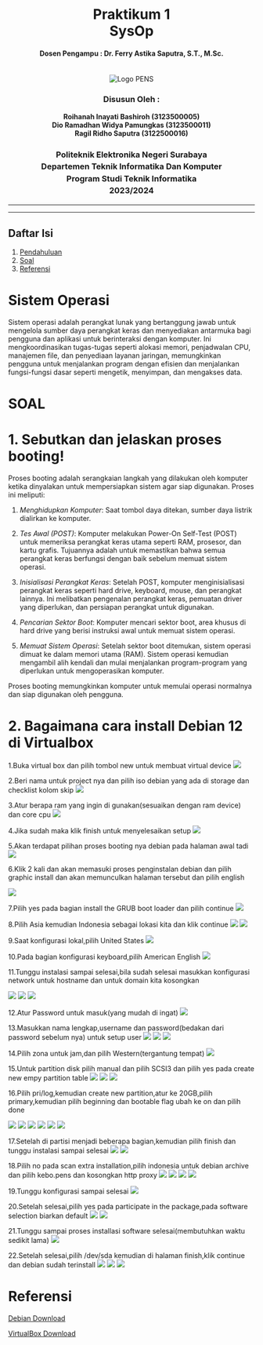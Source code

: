 <div align="center">
  <h1 style="text-align: center;font-weight: bold">Praktikum 1<br>SysOp</h1>
  <h4 style="text-align: center;">Dosen Pengampu : Dr. Ferry Astika Saputra, S.T., M.Sc.</h4>
</div>
<br />
<div align="center">
  <img src="pictures/Logo_PENS.png" alt="Logo PENS">
  <h3 style="text-align: center;">Disusun Oleh : </h3>
  <p style="text-align: center;">
    <strong>Roihanah Inayati Bashiroh (3123500005)</strong><br>
    <strong>Dio Ramadhan Widya Pamungkas (3123500011)</strong><br>
    <strong>Ragil Ridho Saputra (3122500016)</strong>
  </p>

  <h3 style="text-align: center;line-height: 1.5">Politeknik Elektronika Negeri Surabaya<br>Departemen Teknik
    Informatika Dan Komputer<br>Program Studi Teknik Informatika<br>2023/2024</h3>
  <hr>
  <hr>
</div>

## Daftar Isi
1. [Pendahuluan](#sistem-operasi)
2. [Soal](#soal)
3. [Referensi](#referensi)


# Sistem Operasi
Sistem operasi adalah perangkat lunak yang bertanggung jawab untuk mengelola sumber daya perangkat keras dan menyediakan
antarmuka bagi pengguna dan aplikasi untuk berinteraksi dengan komputer. Ini mengkoordinasikan tugas-tugas seperti
alokasi memori, penjadwalan CPU, manajemen file, dan penyediaan layanan jaringan, memungkinkan pengguna untuk
menjalankan program dengan efisien dan menjalankan fungsi-fungsi dasar seperti mengetik, menyimpan, dan mengakses data.

# SOAL
# 1. Sebutkan dan jelaskan proses booting!
Proses booting adalah serangkaian langkah yang dilakukan oleh komputer ketika dinyalakan untuk mempersiapkan sistem agar
siap digunakan. Proses ini meliputi:

1. *Menghidupkan Komputer*: Saat tombol daya ditekan, sumber daya listrik dialirkan ke komputer.

2. *Tes Awal (POST)*: Komputer melakukan Power-On Self-Test (POST) untuk memeriksa perangkat keras utama seperti RAM,
prosesor, dan kartu grafis. Tujuannya adalah untuk memastikan bahwa semua perangkat keras berfungsi dengan baik sebelum
memuat sistem operasi.

3. *Inisialisasi Perangkat Keras*: Setelah POST, komputer menginisialisasi perangkat keras seperti hard drive, keyboard,
mouse, dan perangkat lainnya. Ini melibatkan pengenalan perangkat keras, pemuatan driver yang diperlukan, dan persiapan
perangkat untuk digunakan.

4. *Pencarian Sektor Boot*: Komputer mencari sektor boot, area khusus di hard drive yang berisi instruksi awal untuk
memuat sistem operasi.

5. *Memuat Sistem Operasi*: Setelah sektor boot ditemukan, sistem operasi dimuat ke dalam memori utama (RAM). Sistem
operasi kemudian mengambil alih kendali dan mulai menjalankan program-program yang diperlukan untuk mengoperasikan
komputer.

Proses booting memungkinkan komputer untuk memulai operasi normalnya dan siap digunakan oleh pengguna.

# 2. Bagaimana cara install Debian 12 di Virtualbox

1.Buka virtual box dan pilih tombol new untuk membuat virtual device
<img src="picture1.png">

2.Beri nama untuk project nya dan pilih iso debian yang ada di storage dan checklist kolom skip
<img src="picture2.png">

3.Atur berapa ram yang ingin di gunakan(sesuaikan dengan ram device) dan core cpu
<img src="picture3.png">

4.Jika sudah maka klik finish untuk menyelesaikan setup
<img src="picture 4.png">

5.Akan terdapat pilihan proses booting nya debian pada halaman awal tadi
<img src="picture 5.png">

6.Klik 2 kali dan akan memasuki proses penginstalan debian dan pilih graphic install dan akan memunculkan halaman tersebut dan pilih english

<img src="picture 6.png">

7.Pilih yes pada bagian install the GRUB boot loader dan pilih continue
<img src="picture 7.png">

8.Pilih Asia kemudian Indonesia sebagai lokasi kita dan klik continue
<img src="picture 8.png">
<img src="picture 9.png">

9.Saat konfigurasi lokal,pilih United States
<img src="picture 10.png">

10.Pada bagian konfigurasi keyboard,pilih American English
<img src="picture 11.png">

11.Tunggu instalasi sampai selesai,bila sudah selesai masukkan konfigurasi network untuk hostname dan untuk domain kita kosongkan

<img src="picture 12.png">
<img src="picture 13.png">
<img src="picture 14.png">

12.Atur Password untuk masuk(yang mudah di ingat)
<img src="picture 15.png">

13.Masukkan nama lengkap,username dan password(bedakan dari password sebelum nya) untuk setup user
<img src="picture 16.png">
<img src="picture 17.png">
<img src="picture 18.png">

14.Pilih zona untuk jam,dan pilih Western(tergantung tempat)
<img src="picture 19.png">

15.Untuk partition disk pilih manual dan pilih SCSI3 dan pilih yes pada create new empy partition table
<img src="picture 20.png">
<img src="picture 21.png">
<img src="picture 22.png">

16.Pilih pri/log,kemudian create new partition,atur ke 20GB,pilih primary,kemudian pilih beginning dan bootable flag ubah ke on dan pilih done

<img src="picture 23.png">
<img src="picture 24.png">
<img src="picture 25.png">
<img src="picture 26.png">
<img src="picture 27.png">
<img src="picture 28.png">

17.Setelah di partisi menjadi beberapa bagian,kemudian pilih finish dan tunggu instalasi sampai selesai
<img src="picture 29.png">
<img src="picture 30.png">

18.Pilih no pada scan extra installation,pilih indonesia untuk debian archive dan pilih kebo.pens dan kosongkan http
proxy
<img src="picture 31.png">
<img src="picture 32.png">
<img src="picture 33.png">
<img src="picture 34.png">

19.Tunggu konfigurasi sampai selesai
<img src="picture 35.png">

20.Setelah selesai,pilih yes pada participate in the package,pada software selection biarkan default
<img src="picture 36.png">
<img src="picture 37.png">

21.Tunggu sampai proses installasi software selesai(membutuhkan waktu sedikit lama)
<img src="picture 38.png">

22.Setelah selesai,pilih /dev/sda kemudian di halaman finish,klik continue dan debian sudah terinstall
<img src="picture 39.png">
<img src="picture 40.png">
<img src="picture 41.png">

# Referensi

  [Debian Download](https://www.debian.org/download)

  [VirtualBox Download](https://www.virtualbox.org/wiki/Downloads)

  

  
